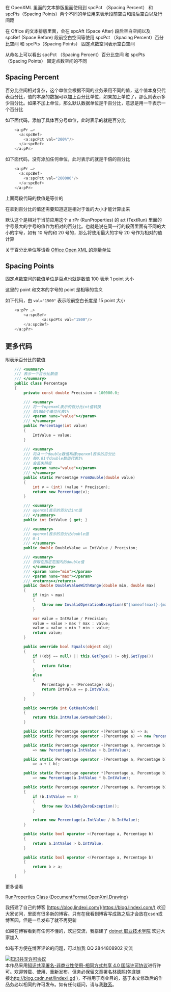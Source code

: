 
在 OpenXML 里面的文本排版里面使用到 spcPct （Spacing Percent） 和 spcPts（Spacing Points）两个不同的单位用来表示段前空白和段后空白以及行间距

<!--more-->


<!-- 发布 -->

在 Office 的文本排版里面，会在 spcAft (Space After) 段后空白空间以及 spcBef (Space Before) 段前空白空间等使用 spcPct （Spacing Percent）百分比空间 和 spcPts（Spacing Points） 固定点数空间表示空白空间

从命名上可以看出 spcPct （Spacing Percent）百分比空间 和 spcPts（Spacing Points） 固定点数空间的不同

## Spacing Percent

百分比空间相对复杂，这个单位会根据不同的业务采用不同的值，这个值本身只代表百分比，值的本身的数据可以加上百分比单位，如果加上单位了，那么则表示多少百分比。如果不加上单位，那么默认数据单位是千百分比，意思是用一千表示一个百分比 

如下面代码，添加了具体百分号单位，此时表示的就是百分比

```csharp
    <a:pPr …>
      <a:spcBef>
        <a:spcPct val="200%"/> 
      </a:spcBef> 
    </a:pPr>  
```

如下面代码，没有添加任何单位，此时表示的就是千倍的百分比


```csharp
    <a:pPr …>
      <a:spcBef>
        <a:spcPct val="200000"/> 
      </a:spcBef> 
    </a:pPr>  
```

上面两段代码的数值是等价的

在拿到百分比的值还需要知道这是相对于谁的大小才能计算出来

默认这个是相对于当前应用这个 a:rPr (RunProperties) 的 a:t (TextRun) 里面的字号最大的字号的值作为相对的百分比。也就是说在同一行的段落里面有不同的大小的字号，如有 10 号的和 20 号的，那么将使用最大的字号 20 号作为相对的值计算

关于百分比单位等请看 [Office Open XML 的测量单位](https://blog.lindexi.com/post/Office-Open-XML-%E7%9A%84%E6%B5%8B%E9%87%8F%E5%8D%95%E4%BD%8D.html )


## Spacing Points

固定点数空间的数值单位是百点也就是数值 100 表示 1 point 大小

这里的 point 和文本的字号的 point 是相等的含义

如下代码，由 `val="1500"` 表示段前空白长度是 15 point 大小

```csharp
    <a:pPr …>
        <a:spcBef>
                <a:spcPts val="1500"/>
        </a:spcBef>
    </a:pPr>
```

## 更多代码

附表示百分比的数值

```csharp
    /// <summary>
    /// 表示一个百分比数值
    /// </summary>
    public class Percentage
    {
        private const double Precision = 100000.0;

        /// <summary>
        /// 将一个openxml表示的百分比int值转换
        /// 每1000个单位代表1%
        /// <param name="value"></param>
        /// </summary>
        public Percentage(int value)
        {
            IntValue = value;
        }

        /// <summary>
        /// 将从一个double数值构建openxml表示的百分比
        /// 每0.01个double数值代表1%
        /// 会丢失精度
        /// <param name="value"></param>
        /// </summary>
        public static Percentage FromDouble(double value)
        {
            int v = (int) (value * Precision);
            return new Percentage(v);
        }

        /// <summary>
        /// openxml表示的百分比int值
        /// </summary>
        public int IntValue { get; }

        /// <summary>
        /// openxml表示的百分比double值
        /// 0-1
        /// </summary>
        public double DoubleValue => IntValue / Precision;

        /// <summary>
        /// 获取在指定范围内的double值
        /// </summary>
        /// <param name="min"></param>
        /// <param name="max"></param>
        /// <returns></returns>
        public double DoubleValueWithRange(double min, double max)
        {
            if (min > max)
            {
                throw new InvalidOperationException($"{nameof(max)}:{max} must greater than {nameof(min)}:{min}");
            }

            var value = IntValue / Precision;
            value = value > max ? max : value;
            value = value < min ? min : value;
            return value;
        }

        public override bool Equals(object obj)
        {
            if ((obj == null) || this.GetType() != obj.GetType())
            {
                return false;
            }
            else
            {
                Percentage p = (Percentage) obj;
                return IntValue == p.IntValue;
            }
        }

        public override int GetHashCode()
        {
            return this.IntValue.GetHashCode();
        }

        public static Percentage operator +(Percentage a) => a;
        public static Percentage operator -(Percentage a) => new Percentage(-a.IntValue);

        public static Percentage operator +(Percentage a, Percentage b)
            => new Percentage(a.IntValue + b.IntValue);

        public static Percentage operator -(Percentage a, Percentage b)
            => a + (-b);

        public static Percentage operator *(Percentage a, Percentage b)
            => new Percentage(a.IntValue * b.IntValue);

        public static Percentage operator /(Percentage a, Percentage b)
        {
            if (b.IntValue == 0)
            {
                throw new DivideByZeroException();
            }

            return new Percentage(a.IntValue / b.IntValue);
        }

        public static bool operator >(Percentage a, Percentage b)
        {
            return a.IntValue > b.IntValue;
        }

        public static bool operator <(Percentage a, Percentage b)
        {
            return b > a;
        }
    }
```

更多请看 

[RunProperties Class (DocumentFormat.OpenXml.Drawing)](https://docs.microsoft.com/en-us/dotnet/api/documentformat.openxml.drawing.runproperties?view=openxml-2.8.1 )




我搭建了自己的博客 [https://blog.lindexi.com/](https://blog.lindexi.com/) 欢迎大家访问，里面有很多新的博客。只有在我看到博客写成熟之后才会放在csdn或博客园，但是一旦发布了就不再更新

如果在博客看到有任何不懂的，欢迎交流，我搭建了 [dotnet 职业技术学院](https://t.me/dotnet_campus) 欢迎大家加入

如有不方便在博客评论的问题，可以加我 QQ 2844808902 交流

<a rel="license" href="http://creativecommons.org/licenses/by-nc-sa/4.0/"><img alt="知识共享许可协议" style="border-width:0" src="https://licensebuttons.net/l/by-nc-sa/4.0/88x31.png" /></a><br />本作品采用<a rel="license" href="http://creativecommons.org/licenses/by-nc-sa/4.0/">知识共享署名-非商业性使用-相同方式共享 4.0 国际许可协议</a>进行许可。欢迎转载、使用、重新发布，但务必保留文章署名[林德熙](http://blog.csdn.net/lindexi_gd)(包含链接:http://blog.csdn.net/lindexi_gd )，不得用于商业目的，基于本文修改后的作品务必以相同的许可发布。如有任何疑问，请与我[联系](mailto:lindexi_gd@163.com)。